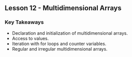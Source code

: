 ## Lesson 12 - Multidimensional Arrays
### Key Takeaways
- Declaration and initialization of multidimensional arrays.
- Access to values.
- Iteration with for loops and counter variables.
- Regular and irregular multidimensional arrays.